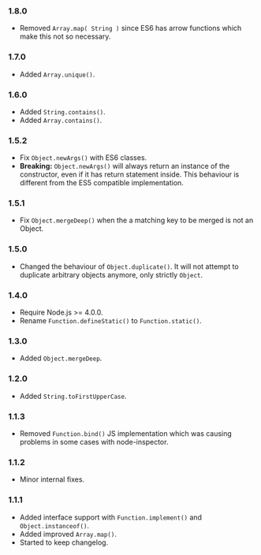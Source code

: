 ### 1.8.0
- Removed `Array.map( String )` since ES6 has arrow functions which make this not so necessary.

### 1.7.0
- Added `Array.unique()`.

### 1.6.0
- Added `String.contains()`.
- Added `Array.contains()`.

### 1.5.2
- Fix `Object.newArgs()` with ES6 classes.
- **Breaking:** `Object.newArgs()` will always return an instance of the
  constructor, even if it has return statement inside. This behaviour is
  different from the ES5 compatible implementation.

### 1.5.1
- Fix `Object.mergeDeep()` when the a matching key to be merged is not an Object.

### 1.5.0
- Changed the behaviour of `Object.duplicate()`. It will not attempt to
  duplicate arbitrary objects anymore, only strictly `Object`.

### 1.4.0
- Require Node.js >= 4.0.0.
- Rename `Function.defineStatic()` to `Function.static()`.

### 1.3.0
- Added `Object.mergeDeep`.

### 1.2.0
- Added `String.toFirstUpperCase`.

### 1.1.3
- Removed `Function.bind()` JS implementation which was causing problems in some cases with node-inspector.

### 1.1.2
- Minor internal fixes.

### 1.1.1
- Added interface support with `Function.implement()` and `Object.instanceof()`.
- Added improved `Array.map()`.
- Started to keep changelog.